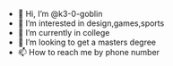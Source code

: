 - 👋 Hi, I’m @k3-0-goblin
- 👀 I’m interested in design,games,sports
- 🌱 I’m currently in college
- 💞️ I’m looking to get a masters degree
- 📫 How to reach me by phone number

<!---
k3-0-goblin/k3-0-goblin is a ✨ special ✨ repository because its `README.md` (this file) appears on your GitHub profile.
You can click the Preview link to take a look at your changes.
--->
